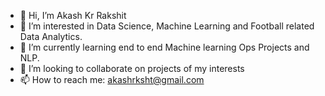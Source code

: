- 👋 Hi, I’m Akash Kr Rakshit
- 👀 I’m interested in Data Science, Machine Learning and Football related Data Analytics.
- 🌱 I’m currently learning end to end Machine learning Ops Projects and NLP.
- 💞️ I’m looking to collaborate on projects of my interests
- 📫 How to reach me: akashrksht@gmail.com

<!---
AAKAAASSHHH24/AAKAAASSHHH24 is a ✨ special ✨ repository because its `README.md` (this file) appears on your GitHub profile.
You can click the Preview link to take a look at your changes.
--->

